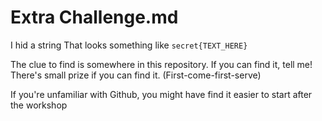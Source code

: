 # Extra Challenge.md

I hid a string That looks something like `secret{TEXT_HERE}`

The clue to find is somewhere in this repository. If you can find it, tell me! There's small prize if you can find it. (First-come-first-serve)

If you're unfamiliar with Github, you might have find it easier to start after the workshop
